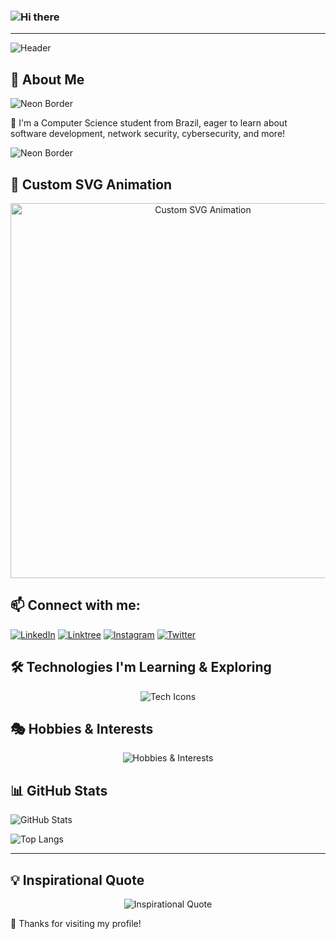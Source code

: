 ### ![Hi there](https://readme-typing-svg.herokuapp.com?font=Fira+Code&weight=500&size=24&pause=1000&color=00FF00&width=435&lines=Hi+there!+👋;Welcome+to+my+GitHub+profile!+)

---

![Header](https://capsule-render.vercel.app/api?type=waving&color=red&height=100&section=header)

## 🚀 About Me

![Neon Border](https://capsule-render.vercel.app/api?type=rect&color=0:00FF00,100:000000&height=15&section=header&text=&fontColor=00FF00&animation=fadeIn)

🔹 I'm a Computer Science student from Brazil, eager to learn about software development, network security, cybersecurity, and more!

![Neon Border](https://capsule-render.vercel.app/api?type=rect&color=0:000000,100:00FF00&height=15&section=footer&text=&fontColor=00FF00&animation=fadeIn)

## 🎨 Custom SVG Animation
<p align="center">
  <img src="https://raw.githubusercontent.com/SEU_USUARIO/SEU_USUARIO/main/animation.svg" alt="Custom SVG Animation" width="600px"/>
</p>

## 📫 Connect with me:
[![LinkedIn](https://img.shields.io/badge/LinkedIn-0A66C2?style=for-the-badge&logo=linkedin&logoColor=white)](https://www.linkedin.com/in/seu-perfil)
[![Linktree](https://img.shields.io/badge/Linktree-39E09B?style=for-the-badge&logo=linktree&logoColor=white)](https://linktr.ee/seu-link)
[![Instagram](https://img.shields.io/badge/Instagram-E4405F?style=for-the-badge&logo=instagram&logoColor=white)](https://instagram.com/seu-perfil)
[![Twitter](https://img.shields.io/badge/Twitter-1DA1F2?style=for-the-badge&logo=twitter&logoColor=white)](https://twitter.com/seu-perfil)

## 🛠️ Technologies I'm Learning & Exploring
<p align="center">
  <img src="https://skillicons.dev/icons?i=js,html,css,python,mysql,php,c,java,linux,docker,kubernetes,security" alt="Tech Icons">
</p>

## 🎭 Hobbies & Interests
<p align="center">
  <img src="https://readme-typing-svg.herokuapp.com?font=Fira+Code&size=22&pause=1000&color=00FF00&width=600&lines=%E2%8F%B0+Gaming+%7C+%F0%9F%93%96+Reading+%7C+%F0%9F%8E%B5+Music+%7C+%E2%9C%A8+Tech+Exploring+%7C+%F0%9F%8E%A8+Digital+Art" alt="Hobbies & Interests">
</p>

## 📊 GitHub Stats
![GitHub Stats](https://github-readme-stats.vercel.app/api?username=SEU_USUARIO&show_icons=true&theme=dark)

![Top Langs](https://github-readme-stats.vercel.app/api/top-langs/?username=SEU_USUARIO&layout=compact&theme=dark)

---

## 💡 Inspirational Quote
<p align="center">
  <img src="https://readme-typing-svg.herokuapp.com?font=Fira+Code&size=22&pause=1000&color=00FF00&width=600&lines=+%22The+only+way+to+do+great+work+is+to+love+what+you+do.%22+%E2%80%93+Steve+Jobs" alt="Inspirational Quote">
</p>

🎉 Thanks for visiting my profile!



